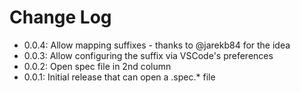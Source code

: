 # Change Log

* 0.0.4: Allow mapping suffixes - thanks to @jarekb84 for the idea
* 0.0.3: Allow configuring the suffix via VSCode's preferences
* 0.0.2: Open spec file in 2nd column
* 0.0.1: Initial release that can open a .spec.* file